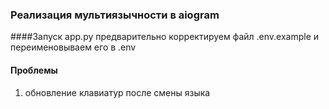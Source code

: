### Реализация мультиязычности в aiogram 

####Запуск
app.py 
предварительно корректируем файл .env.example 
и переименовываем его в .env

#### Проблемы
1) обновление клавиатур после смены языка